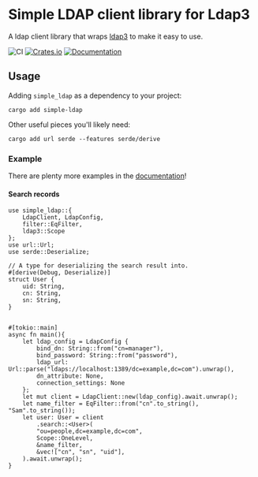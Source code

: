 # Simple LDAP client library for Ldap3

A ldap client library that wraps [ldap3](https://github.com/inejge/ldap3) to make it easy to use.

![CI](https://github.com/keaz/simple-ldap/actions/workflows/ci.yml/badge.svg)
[![Crates.io](https://img.shields.io/crates/v/simple-ldap)](https://crates.io/crates/simple-ldap)
[![Documentation](https://docs.rs/simple-ldap/badge.svg)](https://docs.rs/simple-ldap)

## Usage

Adding `simple_ldap` as a dependency to your project:

```commandline
cargo add simple-ldap
```

Other useful pieces you'll likely need:

```commandline
cargo add url serde --features serde/derive
```


### Example

There are plenty more examples in the [documentation](https://docs.rs/simple-ldap)!


#### Search records

```rust,no_run
use simple_ldap::{
    LdapClient, LdapConfig,
    filter::EqFilter,
    ldap3::Scope
};
use url::Url;
use serde::Deserialize;

// A type for deserializing the search result into.
#[derive(Debug, Deserialize)]
struct User {
    uid: String,
    cn: String,
    sn: String,
}


#[tokio::main]
async fn main(){
    let ldap_config = LdapConfig {
        bind_dn: String::from("cn=manager"),
        bind_password: String::from("password"),
        ldap_url: Url::parse("ldaps://localhost:1389/dc=example,dc=com").unwrap(),
        dn_attribute: None,
        connection_settings: None
    };
    let mut client = LdapClient::new(ldap_config).await.unwrap();
    let name_filter = EqFilter::from("cn".to_string(), "Sam".to_string());
    let user: User = client
        .search::<User>(
        "ou=people,dc=example,dc=com",
        Scope::OneLevel,
        &name_filter,
        &vec!["cn", "sn", "uid"],
    ).await.unwrap();
}
```
